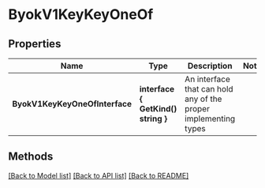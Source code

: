 # ByokV1KeyKeyOneOf

## Properties

Name | Type | Description | Notes
------------ | ------------- | ------------- | -------------
**ByokV1KeyKeyOneOfInterface** | **interface { GetKind() string }** | An interface that can hold any of the proper implementing types |

## Methods


[[Back to Model list]](../README.md#documentation-for-models) [[Back to API list]](../README.md#documentation-for-api-endpoints) [[Back to README]](../README.md)



